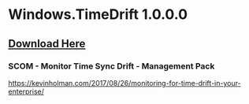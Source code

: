 # Windows.TimeDrift 1.0.0.0

## [Download Here][Download]

[Download]: https://github.com/thekevinholman/MonitorTimeDrift/releases/download/1.0.0.0/Windows.TimeDrift.zip

### SCOM - Monitor Time Sync Drift - Management Pack

https://kevinholman.com/2017/08/26/monitoring-for-time-drift-in-your-enterprise/
